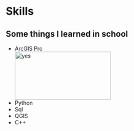 
<!DOCTYPE html>
<html>
<head>
  
<h1 id="skills">Skills</h1>
  </head>
  <body>
<h2 id="my-coding-skills">Some things I learned in school</h2>
<ul>
<li>ArcGIS Pro</li>  <img src="https://images.g2crowd.com/uploads/product/image/social_landscape/social_landscape_64636a5c446c22391d4ed719e0987cd2/arcgis-pro.png" alt="yes" width="250" height="125">
<li>Python</li>
<li>Sql</li>
<li>QGIS</li>
<li>C++</li>
</ul>

  </body>
  </html>
  
 
